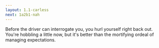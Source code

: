 ```yaml
---
layout: 1.1-carless
next: 1a2b1-nah
---
```

Before the driver can interrogate you, you hurl yourself right back out. You're hobbling a little now, but it's better than the mortifying ordeal of managing expectations.